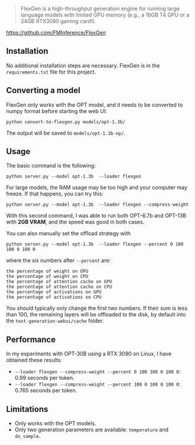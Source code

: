>FlexGen is a high-throughput generation engine for running large language models with limited GPU memory (e.g., a 16GB T4 GPU or a 24GB RTX3090 gaming card!).

https://github.com/FMInference/FlexGen

## Installation

No additional installation steps are necessary. FlexGen is in the `requirements.txt` file for this project.

## Converting a model

FlexGen only works with the OPT model, and it needs to be converted to numpy format before starting the web UI:

```
python convert-to-flexgen.py models/opt-1.3b/
```

The output will be saved to `models/opt-1.3b-np/`.

## Usage

The basic command is the following:

```
python server.py --model opt-1.3b  --loader flexgen
```

For large models, the RAM usage may be too high and your computer may freeze. If that happens, you can try this:

```
python server.py --model opt-1.3b  --loader flexgen --compress-weight
```

With this second command, I was able to run both OPT-6.7b and OPT-13B with **2GB VRAM**, and the speed was good in both cases.

You can also manually set the offload strategy with

```
python server.py --model opt-1.3b  --loader flexgen --percent 0 100 100 0 100 0
```

where the six numbers after `--percent` are:

```
the percentage of weight on GPU
the percentage of weight on CPU
the percentage of attention cache on GPU
the percentage of attention cache on CPU
the percentage of activations on GPU
the percentage of activations on CPU
```

You should typically only change the first two numbers. If their sum is less than 100, the remaining layers will be offloaded to the disk, by default into the `text-generation-webui/cache` folder.

## Performance

In my experiments with OPT-30B using a RTX 3090 on Linux, I have obtained these results:

* `--loader flexgen --compress-weight --percent 0 100 100 0 100 0`: 0.99 seconds per token.
* `--loader flexgen --compress-weight --percent 100 0 100 0 100 0`: 0.765 seconds per token.

## Limitations

* Only works with the OPT models.
* Only two generation parameters are available: `temperature` and `do_sample`.